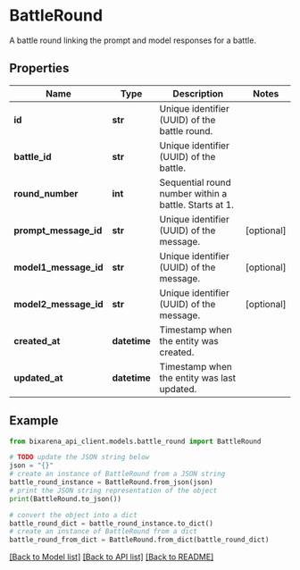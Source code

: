 # BattleRound

A battle round linking the prompt and model responses for a battle.

## Properties

Name | Type | Description | Notes
------------ | ------------- | ------------- | -------------
**id** | **str** | Unique identifier (UUID) of the battle round. | 
**battle_id** | **str** | Unique identifier (UUID) of the battle. | 
**round_number** | **int** | Sequential round number within a battle. Starts at 1. | 
**prompt_message_id** | **str** | Unique identifier (UUID) of the message. | [optional] 
**model1_message_id** | **str** | Unique identifier (UUID) of the message. | [optional] 
**model2_message_id** | **str** | Unique identifier (UUID) of the message. | [optional] 
**created_at** | **datetime** | Timestamp when the entity was created. | 
**updated_at** | **datetime** | Timestamp when the entity was last updated. | 

## Example

```python
from bixarena_api_client.models.battle_round import BattleRound

# TODO update the JSON string below
json = "{}"
# create an instance of BattleRound from a JSON string
battle_round_instance = BattleRound.from_json(json)
# print the JSON string representation of the object
print(BattleRound.to_json())

# convert the object into a dict
battle_round_dict = battle_round_instance.to_dict()
# create an instance of BattleRound from a dict
battle_round_from_dict = BattleRound.from_dict(battle_round_dict)
```
[[Back to Model list]](../README.md#documentation-for-models) [[Back to API list]](../README.md#documentation-for-api-endpoints) [[Back to README]](../README.md)


